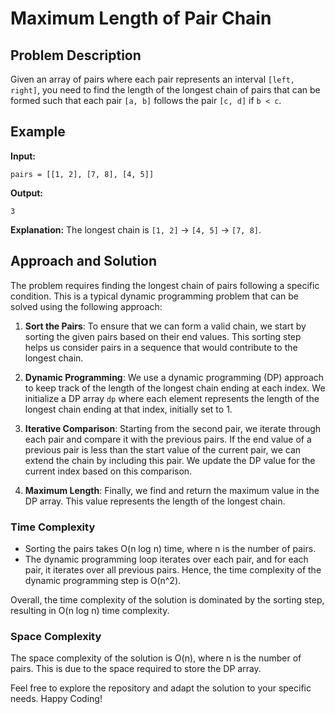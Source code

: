 # Maximum Length of Pair Chain


## Problem Description

Given an array of pairs where each pair represents an interval `[left, right]`, you need to find the length of the longest chain of pairs that can be formed such that each pair `[a, b]` follows the pair `[c, d]` if `b < c`.

## Example

**Input:**
```
pairs = [[1, 2], [7, 8], [4, 5]]
```

**Output:**
```
3
```

**Explanation:**
The longest chain is `[1, 2]` -> `[4, 5]` -> `[7, 8]`.

## Approach and Solution 

The problem requires finding the longest chain of pairs following a specific condition. This is a typical dynamic programming problem that can be solved using the following approach:

1. **Sort the Pairs**: To ensure that we can form a valid chain, we start by sorting the given pairs based on their end values. This sorting step helps us consider pairs in a sequence that would contribute to the longest chain.

2. **Dynamic Programming**: We use a dynamic programming (DP) approach to keep track of the length of the longest chain ending at each index. We initialize a DP array `dp` where each element represents the length of the longest chain ending at that index, initially set to 1.

3. **Iterative Comparison**: Starting from the second pair, we iterate through each pair and compare it with the previous pairs. If the end value of a previous pair is less than the start value of the current pair, we can extend the chain by including this pair. We update the DP value for the current index based on this comparison.

4. **Maximum Length**: Finally, we find and return the maximum value in the DP array. This value represents the length of the longest chain.

### Time Complexity

- Sorting the pairs takes O(n log n) time, where n is the number of pairs.
- The dynamic programming loop iterates over each pair, and for each pair, it iterates over all previous pairs. Hence, the time complexity of the dynamic programming step is O(n^2).

Overall, the time complexity of the solution is dominated by the sorting step, resulting in O(n log n) time complexity.

### Space Complexity

The space complexity of the solution is O(n), where n is the number of pairs. This is due to the space required to store the DP array.

Feel free to explore the repository and adapt the solution to your specific needs. Happy Coding!